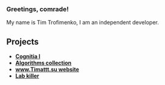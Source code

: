 ### Greetings, comrade!

My name is Tim Trofimenko, I am an independent developer.

## Projects

* [**Cognitia I**](https://github.com/timattt/Cognitia-I)
* [**Algorithms collection**](https://github.com/timattt/Algorithms-collection)
* [**www.Timattt.su website**](https://github.com/timattt/Timattt.su)
* [**Lab killer**](https://github.com/timattt/Laboratory-calculations-optimizator)
